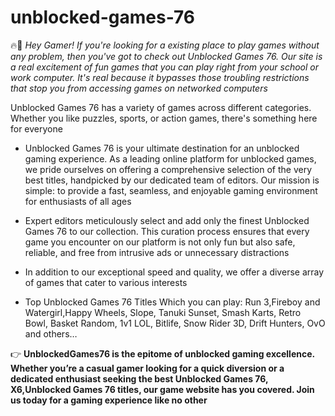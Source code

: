# unblocked-games-76

🔥👀 *Hey Gamer! If you're looking for a existing place to play games without any problem, then you've got to check out Unblocked Games 76. Our site is a real excitement of fun games that you can play right from your school or work computer. It's real because it bypasses those troubling restrictions that stop you from accessing games on networked computers*

Unblocked Games 76 has a variety of games across different categories. Whether you like puzzles, sports, or action games, there's something here for everyone

+  Unblocked Games 76 is your ultimate destination for an unblocked gaming experience. As a leading online platform for unblocked games, we pride ourselves on offering a comprehensive selection of the very best titles, handpicked by our dedicated team of editors. Our mission is simple: to provide a fast, seamless, and enjoyable gaming environment for enthusiasts of all ages

+  Expert editors meticulously select and add only the finest Unblocked Games 76 to our collection. This curation process ensures that every game you encounter on our platform is not only fun but also safe, reliable, and free from intrusive ads or unnecessary distractions

+  In addition to our exceptional speed and quality, we offer a diverse array of games that cater to various interests

+  Top Unblocked Games 76 Titles Which you can play:
Run 3,Fireboy and Watergirl,Happy Wheels, Slope, Tanuki Sunset, Smash Karts, Retro Bowl, Basket Random, 1v1 LOL, Bitlife, Snow Rider 3D, Drift Hunters, OvO and others…

👉 **UnblockedGames76 is the epitome of unblocked gaming excellence. Whether you’re a casual gamer looking for a quick diversion or a dedicated enthusiast seeking the best Unblocked Games 76, X6,Unblocked Games 76 titles, our game website has you covered. Join us today for a gaming experience like no other**


